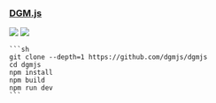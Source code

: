 ### [DGM.js](https://github.com/dgmjs/dgmjs)

![](https://img.shields.io/github/license/dgmjs/dgmjs?label=&style=flat-square) [![](https://img.shields.io/github/last-commit/scillidan/dgmjs/main?label=&style=flat-square)](https://github.com/scillidan/dgmjs)

````{tab} From source
```sh
git clone --depth=1 https://github.com/dgmjs/dgmjs
cd dgmjs
npm install
npm build
npm run dev
```
````